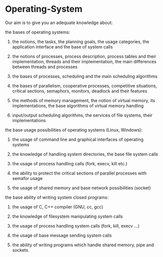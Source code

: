 # Operating-System

Our aim is to give you an adequate knowledge about:

the bases of operating systems: 
  1. the notions, the tasks, the planning goals, the usage categories, the application interface and the base of system calls
  
  2. the notions of processes, process description, process tables and their implementation, threads and their implementation, the main differences between threads and processes
  
  3. the bases of processes, scheduling and the main scheduling algorithms 
  
  4. the bases of parallelism, cooperative processes, competitive situations, critical sections, semaphors, monitors, deadlock and their features
  
  5. the methods of memory management, the notion of virtual memory, its implementations, the base algorithms of virtual memory handling
  
  6. input/output scheduling algorithms, the services of file systems, their implementations

the base usage possibilities of operating systems (Linux, Windows):

  1. the usage of command line and graphical interfaces of operating systems
  
  2. the knowledge of handling system directories, the base file system calls
  
  3. the usage of process handling calls (fork, execv, kill etc.)
  
  4. the ability to protect the critical sections of parallel processes with semafor usage
  
  5. the usage of shared memory and base network possibilities (socket)

the base ability of writing system closed programs:

  1. the usage of C, C++ compiler (GNU, cc, gcc)
  
  2. the knowledge of filesystem manipulating system calls
  
  3. the usage of process handling system calls (fork, kill, execv …)
  
  4. the usage of base message sending system calls
  
  5. the ability of writing programs which handle shared memory, pipe and sockets.
